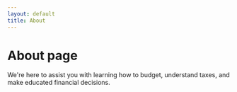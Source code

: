 ```yaml
---
layout: default
title: About
---
```

# About page

We're here to assist you with learning how to budget, understand taxes, and make educated financial decisions.
